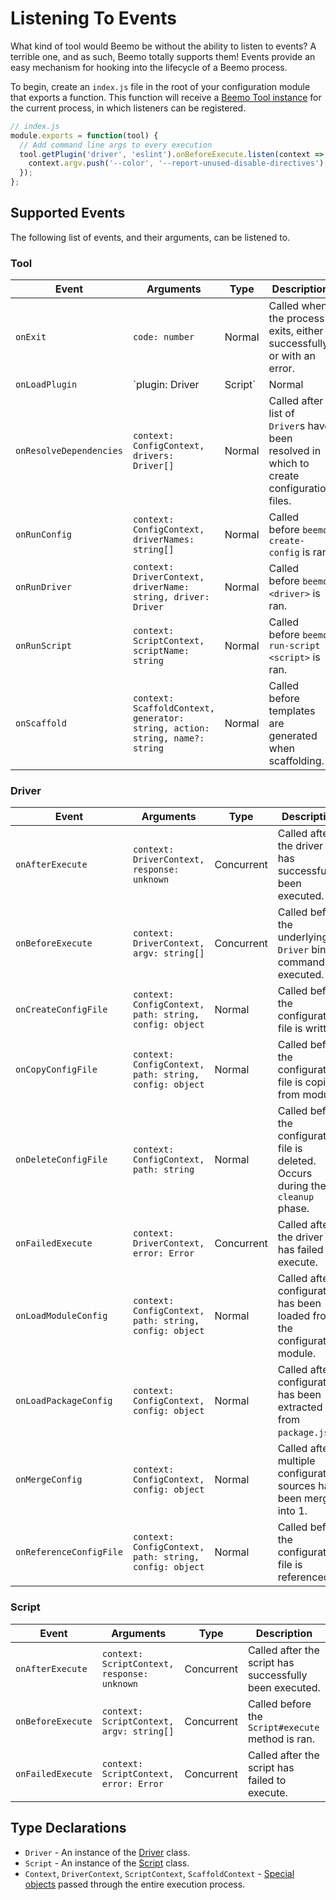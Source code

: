 # Listening To Events

What kind of tool would Beemo be without the ability to listen to events? A terrible one, and as
such, Beemo totally supports them! Events provide an easy mechanism for hooking into the lifecycle
of a Beemo process.

To begin, create an `index.js` file in the root of your configuration module that exports a
function. This function will receive a [Beemo Tool instance](./tool.md) for the current process, in
which listeners can be registered.

```js
// index.js
module.exports = function(tool) {
  // Add command line args to every execution
  tool.getPlugin('driver', 'eslint').onBeforeExecute.listen(context => {
    context.argv.push('--color', '--report-unused-disable-directives');
  });
};
```

## Supported Events

The following list of events, and their arguments, can be listened to.

### Tool

| Event                   | Arguments                                                                    | Type   | Description                                                                                               |
| ----------------------- | ---------------------------------------------------------------------------- | ------ | --------------------------------------------------------------------------------------------------------- |
| `onExit`                | `code: number`                                                               | Normal | Called when the process exits, either successfully, or with an error.                                     |
| `onLoadPlugin`          | `plugin: Driver | Script`                                                    | Normal | Called after a plugin is loaded and registered into the tool. _Requires a scope of `driver` or `script`._ |
| `onResolveDependencies` | `context: ConfigContext, drivers: Driver[]`                                  | Normal | Called after a list of `Driver`s have been resolved in which to create configuration files.               |
| `onRunConfig`           | `context: ConfigContext, driverNames: string[]`                              | Normal | Called before `beemo create-config` is ran.                                                               |
| `onRunDriver`           | `context: DriverContext, driverName: string, driver: Driver`                 | Normal | Called before `beemo <driver>` is ran.                                                                    |
| `onRunScript`           | `context: ScriptContext, scriptName: string`                                 | Normal | Called before `beemo run-script <script>` is ran.                                                         |
| `onScaffold`            | `context: ScaffoldContext, generator: string, action: string, name?: string` | Normal | Called before templates are generated when scaffolding.                                                   |

### Driver

| Event                   | Arguments                                              | Type       | Description                                                                         |
| ----------------------- | ------------------------------------------------------ | ---------- | ----------------------------------------------------------------------------------- |
| `onAfterExecute`        | `context: DriverContext, response: unknown`            | Concurrent | Called after the driver has successfully been executed.                             |
| `onBeforeExecute`       | `context: DriverContext, argv: string[]`               | Concurrent | Called before the underlying `Driver` binary command is executed.                   |
| `onCreateConfigFile`    | `context: ConfigContext, path: string, config: object` | Normal     | Called before the configuration file is written.                                    |
| `onCopyConfigFile`      | `context: ConfigContext, path: string, config: object` | Normal     | Called before the configuration file is copied from module.                         |
| `onDeleteConfigFile`    | `context: ConfigContext, path: string`                 | Normal     | Called before the configuration file is deleted. Occurs during the `cleanup` phase. |
| `onFailedExecute`       | `context: DriverContext, error: Error`                 | Concurrent | Called after the driver has failed to execute.                                      |
| `onLoadModuleConfig`    | `context: ConfigContext, path: string, config: object` | Normal     | Called after configuration has been loaded from the configuration module.           |
| `onLoadPackageConfig`   | `context: ConfigContext, config: object`               | Normal     | Called after configuration has been extracted from `package.json`.                  |
| `onMergeConfig`         | `context: ConfigContext, config: object`               | Normal     | Called after multiple configuration sources have been merged into 1.                |
| `onReferenceConfigFile` | `context: ConfigContext, path: string, config: object` | Normal     | Called before the configuration file is referenced.                                 |

### Script

| Event             | Arguments                                   | Type       | Description                                             |
| ----------------- | ------------------------------------------- | ---------- | ------------------------------------------------------- |
| `onAfterExecute`  | `context: ScriptContext, response: unknown` | Concurrent | Called after the script has successfully been executed. |
| `onBeforeExecute` | `context: ScriptContext, argv: string[]`    | Concurrent | Called before the `Script#execute` method is ran.       |
| `onFailedExecute` | `context: ScriptContext, error: Error`      | Concurrent | Called after the script has failed to execute.          |

## Type Declarations

- `Driver` - An instance of the
  [Driver](https://github.com/beemojs/beemo/blob/master/packages/core/src/Driver.ts) class.
- `Script` - An instance of the
  [Script](https://github.com/beemojs/beemo/blob/master/packages/core/src/Script.ts) class.
- `Context`, `DriverContext`, `ScriptContext`, `ScaffoldContext` -
  [Special objects](https://github.com/beemojs/beemo/tree/master/packages/core/src/contexts) passed
  through the entire execution process.
